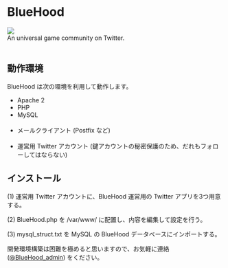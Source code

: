 # BlueHood
<img src="https://github.com/Hato6502/BlueHood/blob/master/img/twiverse/default.png"><br>
An universal game community on Twitter. <br>
<br>

## 動作環境
BlueHood は次の環境を利用して動作します。
<ul>
  <li>Apache 2</li>
  <li>PHP</li>
  <li>MySQL</li>
  <li>メールクライアント (Postfix など)</li>
  <li>運営用 Twitter アカウント (鍵アカウントの秘密保護のため、だれもフォローしてはならない)</li>
</ul>

## インストール
<p>(1) 運営用 Twitter アカウントに、BlueHood 運営用の Twitter アプリを3つ用意する。</p>
<p>(2) BlueHood.php を /var/www/ に配置し、内容を編集して設定を行う。</p>
<p>(3) mysql_struct.txt を MySQL の BlueHood データベースにインポートする。</p>

開発環境構築は困難を極めると思いますので、お気軽に連絡 (<a href="https://twitter.com/BlueHood_admin">@BlueHood_admin</a>) をください。
